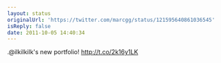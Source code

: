 ```yaml
---
layout: status
originalUrl: 'https://twitter.com/marcgg/status/121595640861036545'
isReply: false
date: 2011-10-05 14:40:34
---
```


.@ilkilkilk's new portfolio! http://t.co/2k16y1LK

